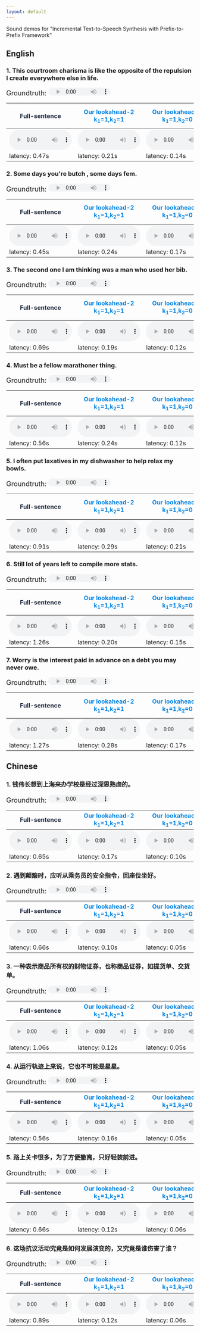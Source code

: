 ```yaml
---
layout: default
---
```


Sound demos for "Incremental Text-to-Speech Synthesis with Prefix-to-Prefix Framework"



## English

### 1. This courtroom charisma is like the opposite of the repulsion I create everywhere else in life.

<span style="font-size:18px">Groundtruth: </span><audio controls=""  style="height: 21px; width: 168px;" src="audios/en_gt/0_600428.wav" type="audio/mpeg" />  <span style="font-size:18px">Vocoder with groundtruth-mel: </span><audio controls=""  style="height: 21px; width: 168px;" src="audios/en_gold_mel/0_600428.wav" type="audio/mpeg" />  
<table>
<thead>
<tr><th><span style="color:#202b40;">Full-sentence</span>                                          </th><th><span style="color:#0084e4;">Our lookahead-2<br>k<sub>1</sub>=1,k<sub>2</sub>=1</span>      </th><th><span style="color:#0084e4;">Our lookahead-1<br>k<sub>1</sub>=1,k<sub>2</sub>=0</span>      </th><th><span style="color:#939aa4;">Our lookahead-0<br>k<sub>1</sub>=0,k<sub>2</sub>=0</span>      </th><th><span style="color:#939aa4;">Yanagita et al. (<a href="https://www.isca-speech.org/archive/SSW_2019/pdfs/SSW10_P_2-9.pdf">2019</a>)<br>2 word</span>  </th><th><span style="color:#939aa4;">Yanagita et al. (<a href="https://www.isca-speech.org/archive/SSW_2019/pdfs/SSW10_P_2-9.pdf">2019</a>)<br>1 word</span>  </th><th><span style="color:#939aa4;">Yanagita et al. (<a href="https://www.isca-speech.org/archive/SSW_2019/pdfs/SSW10_P_2-9.pdf">2019</a>)<br>lookahead-0</span>  </th><th><span style="color:#939aa4;">Lookahead-0-indep</span>                                       </th></tr>
</thead>
<tbody>
<tr><td><audio controls=""  style="width: 168px;" src="audios/en_full/027.wav" type="audio/mpeg" /></td><td><audio controls=""  style="width: 168px;" src="audios/en_look2/027.wav" type="audio/mpeg" /></td><td><audio controls=""  style="width: 168px;" src="audios/en_look1/027.wav" type="audio/mpeg" /></td><td><audio controls=""  style="width: 168px;" src="audios/en_look0/027.wav" type="audio/mpeg" /></td><td><audio controls=""  style="width: 168px;" src="audios/baseline_jp_w2_wav/027.wav" type="audio/mpeg" />                                                </td><td><audio controls=""  style="width: 168px;" src="audios/baseline_jp_w1_wav/027.wav" type="audio/mpeg" />                                                </td><td><audio controls=""  style="width: 168px;" src="audios/baseline_jp_chunk_wav/027.wav" type="audio/mpeg" />                                                  </td><td><audio controls=""  style="width: 168px;" src="audios/en_chunk/027.wav" type="audio/mpeg" /></td></tr>
<tr><td>latency: 0.47s                                                                             </td><td>latency: 0.21s                                                                              </td><td>latency: 0.14s                                                                              </td><td>latency: 0.14s                                                                              </td><td>latency: 0.28s                                                                                                                                        </td><td>latency: 0.06s                                                                                                                                        </td><td>latency: 0.23s                                                                                                                                             </td><td>latency: 0.17s                                                                              </td></tr>
</tbody>
</table>

### 2. Some days you're butch , some days fem.

<span style="font-size:18px">Groundtruth: </span><audio controls=""  style="height: 21px; width: 168px;" src="audios/en_gt/0_600435.wav" type="audio/mpeg" />  <span style="font-size:18px">Vocoder with groundtruth-mel: </span><audio controls=""  style="height: 21px; width: 168px;" src="audios/en_gold_mel/0_600435.wav" type="audio/mpeg" />  
<table>
<thead>
<tr><th><span style="color:#202b40;">Full-sentence</span>                                          </th><th><span style="color:#0084e4;">Our lookahead-2<br>k<sub>1</sub>=1,k<sub>2</sub>=1</span>      </th><th><span style="color:#0084e4;">Our lookahead-1<br>k<sub>1</sub>=1,k<sub>2</sub>=0</span>      </th><th><span style="color:#939aa4;">Our lookahead-0<br>k<sub>1</sub>=0,k<sub>2</sub>=0</span>      </th><th><span style="color:#939aa4;">Yanagita et al. (<a href="https://www.isca-speech.org/archive/SSW_2019/pdfs/SSW10_P_2-9.pdf">2019</a>)<br>2 word</span>  </th><th><span style="color:#939aa4;">Yanagita et al. (<a href="https://www.isca-speech.org/archive/SSW_2019/pdfs/SSW10_P_2-9.pdf">2019</a>)<br>1 word</span>  </th><th><span style="color:#939aa4;">Yanagita et al. (<a href="https://www.isca-speech.org/archive/SSW_2019/pdfs/SSW10_P_2-9.pdf">2019</a>)<br>lookahead-0</span>  </th><th><span style="color:#939aa4;">Lookahead-0-indep</span>                                       </th></tr>
</thead>
<tbody>
<tr><td><audio controls=""  style="width: 168px;" src="audios/en_full/034.wav" type="audio/mpeg" /></td><td><audio controls=""  style="width: 168px;" src="audios/en_look2/034.wav" type="audio/mpeg" /></td><td><audio controls=""  style="width: 168px;" src="audios/en_look1/034.wav" type="audio/mpeg" /></td><td><audio controls=""  style="width: 168px;" src="audios/en_look0/034.wav" type="audio/mpeg" /></td><td><audio controls=""  style="width: 168px;" src="audios/baseline_jp_w2_wav/034.wav" type="audio/mpeg" />                                                </td><td><audio controls=""  style="width: 168px;" src="audios/baseline_jp_w1_wav/034.wav" type="audio/mpeg" />                                                </td><td><audio controls=""  style="width: 168px;" src="audios/baseline_jp_chunk_wav/034.wav" type="audio/mpeg" />                                                  </td><td><audio controls=""  style="width: 168px;" src="audios/en_chunk/034.wav" type="audio/mpeg" /></td></tr>
<tr><td>latency: 0.45s                                                                             </td><td>latency: 0.24s                                                                              </td><td>latency: 0.17s                                                                              </td><td>latency: 0.16s                                                                              </td><td>latency: 0.16s                                                                                                                                        </td><td>latency: 0.11s                                                                                                                                        </td><td>latency: 0.16s                                                                                                                                             </td><td>latency: 0.14s                                                                              </td></tr>
</tbody>
</table>

### 3. The second one I am thinking was a man who used her bib.

<span style="font-size:18px">Groundtruth: </span><audio controls=""  style="height: 21px; width: 168px;" src="audios/en_gt/0_600450.wav" type="audio/mpeg" />  <span style="font-size:18px">Vocoder with groundtruth-mel: </span><audio controls=""  style="height: 21px; width: 168px;" src="audios/en_gold_mel/0_600450.wav" type="audio/mpeg" />  
<table>
<thead>
<tr><th><span style="color:#202b40;">Full-sentence</span>                                          </th><th><span style="color:#0084e4;">Our lookahead-2<br>k<sub>1</sub>=1,k<sub>2</sub>=1</span>      </th><th><span style="color:#0084e4;">Our lookahead-1<br>k<sub>1</sub>=1,k<sub>2</sub>=0</span>      </th><th><span style="color:#939aa4;">Our lookahead-0<br>k<sub>1</sub>=0,k<sub>2</sub>=0</span>      </th><th><span style="color:#939aa4;">Yanagita et al. (<a href="https://www.isca-speech.org/archive/SSW_2019/pdfs/SSW10_P_2-9.pdf">2019</a>)<br>2 word</span>  </th><th><span style="color:#939aa4;">Yanagita et al. (<a href="https://www.isca-speech.org/archive/SSW_2019/pdfs/SSW10_P_2-9.pdf">2019</a>)<br>1 word</span>  </th><th><span style="color:#939aa4;">Yanagita et al. (<a href="https://www.isca-speech.org/archive/SSW_2019/pdfs/SSW10_P_2-9.pdf">2019</a>)<br>lookahead-0</span>  </th><th><span style="color:#939aa4;">Lookahead-0-indep</span>                                       </th></tr>
</thead>
<tbody>
<tr><td><audio controls=""  style="width: 168px;" src="audios/en_full/049.wav" type="audio/mpeg" /></td><td><audio controls=""  style="width: 168px;" src="audios/en_look2/049.wav" type="audio/mpeg" /></td><td><audio controls=""  style="width: 168px;" src="audios/en_look1/049.wav" type="audio/mpeg" /></td><td><audio controls=""  style="width: 168px;" src="audios/en_look0/049.wav" type="audio/mpeg" /></td><td><audio controls=""  style="width: 168px;" src="audios/baseline_jp_w2_wav/049.wav" type="audio/mpeg" />                                                </td><td><audio controls=""  style="width: 168px;" src="audios/baseline_jp_w1_wav/049.wav" type="audio/mpeg" />                                                </td><td><audio controls=""  style="width: 168px;" src="audios/baseline_jp_chunk_wav/049.wav" type="audio/mpeg" />                                                  </td><td><audio controls=""  style="width: 168px;" src="audios/en_chunk/049.wav" type="audio/mpeg" /></td></tr>
<tr><td>latency: 0.69s                                                                             </td><td>latency: 0.19s                                                                              </td><td>latency: 0.12s                                                                              </td><td>latency: 0.11s                                                                              </td><td>latency: 0.15s                                                                                                                                        </td><td>latency: 0.08s                                                                                                                                        </td><td>latency: 0.14s                                                                                                                                             </td><td>latency: 0.15s                                                                              </td></tr>
</tbody>
</table>

### 4. Must be a fellow marathoner thing.

<span style="font-size:18px">Groundtruth: </span><audio controls=""  style="height: 21px; width: 168px;" src="audios/en_gt/0_600457.wav" type="audio/mpeg" />  <span style="font-size:18px">Vocoder with groundtruth-mel: </span><audio controls=""  style="height: 21px; width: 168px;" src="audios/en_gold_mel/0_600457.wav" type="audio/mpeg" />  
<table>
<thead>
<tr><th><span style="color:#202b40;">Full-sentence</span>                                          </th><th><span style="color:#0084e4;">Our lookahead-2<br>k<sub>1</sub>=1,k<sub>2</sub>=1</span>      </th><th><span style="color:#0084e4;">Our lookahead-1<br>k<sub>1</sub>=1,k<sub>2</sub>=0</span>      </th><th><span style="color:#939aa4;">Our lookahead-0<br>k<sub>1</sub>=0,k<sub>2</sub>=0</span>      </th><th><span style="color:#939aa4;">Yanagita et al. (<a href="https://www.isca-speech.org/archive/SSW_2019/pdfs/SSW10_P_2-9.pdf">2019</a>)<br>2 word</span>  </th><th><span style="color:#939aa4;">Yanagita et al. (<a href="https://www.isca-speech.org/archive/SSW_2019/pdfs/SSW10_P_2-9.pdf">2019</a>)<br>1 word</span>  </th><th><span style="color:#939aa4;">Yanagita et al. (<a href="https://www.isca-speech.org/archive/SSW_2019/pdfs/SSW10_P_2-9.pdf">2019</a>)<br>lookahead-0</span>  </th><th><span style="color:#939aa4;">Lookahead-0-indep</span>                                       </th></tr>
</thead>
<tbody>
<tr><td><audio controls=""  style="width: 168px;" src="audios/en_full/056.wav" type="audio/mpeg" /></td><td><audio controls=""  style="width: 168px;" src="audios/en_look2/056.wav" type="audio/mpeg" /></td><td><audio controls=""  style="width: 168px;" src="audios/en_look1/056.wav" type="audio/mpeg" /></td><td><audio controls=""  style="width: 168px;" src="audios/en_look0/056.wav" type="audio/mpeg" /></td><td><audio controls=""  style="width: 168px;" src="audios/baseline_jp_w2_wav/056.wav" type="audio/mpeg" />                                                </td><td><audio controls=""  style="width: 168px;" src="audios/baseline_jp_w1_wav/056.wav" type="audio/mpeg" />                                                </td><td><audio controls=""  style="width: 168px;" src="audios/baseline_jp_chunk_wav/056.wav" type="audio/mpeg" />                                                  </td><td><audio controls=""  style="width: 168px;" src="audios/en_chunk/056.wav" type="audio/mpeg" /></td></tr>
<tr><td>latency: 0.56s                                                                             </td><td>latency: 0.24s                                                                              </td><td>latency: 0.12s                                                                              </td><td>latency: 0.11s                                                                              </td><td>latency: 0.14s                                                                                                                                        </td><td>latency: 0.12s                                                                                                                                        </td><td>latency: 0.14s                                                                                                                                             </td><td>latency: 0.14s                                                                              </td></tr>
</tbody>
</table>

### 5. I often put laxatives in my dishwasher to help relax my bowls.

<span style="font-size:18px">Groundtruth: </span><audio controls=""  style="height: 21px; width: 168px;" src="audios/en_gt/0_600463.wav" type="audio/mpeg" />  <span style="font-size:18px">Vocoder with groundtruth-mel: </span><audio controls=""  style="height: 21px; width: 168px;" src="audios/en_gold_mel/0_600463.wav" type="audio/mpeg" />  
<table>
<thead>
<tr><th><span style="color:#202b40;">Full-sentence</span>                                          </th><th><span style="color:#0084e4;">Our lookahead-2<br>k<sub>1</sub>=1,k<sub>2</sub>=1</span>      </th><th><span style="color:#0084e4;">Our lookahead-1<br>k<sub>1</sub>=1,k<sub>2</sub>=0</span>      </th><th><span style="color:#939aa4;">Our lookahead-0<br>k<sub>1</sub>=0,k<sub>2</sub>=0</span>      </th><th><span style="color:#939aa4;">Yanagita et al. (<a href="https://www.isca-speech.org/archive/SSW_2019/pdfs/SSW10_P_2-9.pdf">2019</a>)<br>2 word</span>  </th><th><span style="color:#939aa4;">Yanagita et al. (<a href="https://www.isca-speech.org/archive/SSW_2019/pdfs/SSW10_P_2-9.pdf">2019</a>)<br>1 word</span>  </th><th><span style="color:#939aa4;">Yanagita et al. (<a href="https://www.isca-speech.org/archive/SSW_2019/pdfs/SSW10_P_2-9.pdf">2019</a>)<br>lookahead-0</span>  </th><th><span style="color:#939aa4;">Lookahead-0-indep</span>                                       </th></tr>
</thead>
<tbody>
<tr><td><audio controls=""  style="width: 168px;" src="audios/en_full/062.wav" type="audio/mpeg" /></td><td><audio controls=""  style="width: 168px;" src="audios/en_look2/062.wav" type="audio/mpeg" /></td><td><audio controls=""  style="width: 168px;" src="audios/en_look1/062.wav" type="audio/mpeg" /></td><td><audio controls=""  style="width: 168px;" src="audios/en_look0/062.wav" type="audio/mpeg" /></td><td><audio controls=""  style="width: 168px;" src="audios/baseline_jp_w2_wav/062.wav" type="audio/mpeg" />                                                </td><td><audio controls=""  style="width: 168px;" src="audios/baseline_jp_w1_wav/062.wav" type="audio/mpeg" />                                                </td><td><audio controls=""  style="width: 168px;" src="audios/baseline_jp_chunk_wav/062.wav" type="audio/mpeg" />                                                  </td><td><audio controls=""  style="width: 168px;" src="audios/en_chunk/062.wav" type="audio/mpeg" /></td></tr>
<tr><td>latency: 0.91s                                                                             </td><td>latency: 0.29s                                                                              </td><td>latency: 0.21s                                                                              </td><td>latency: 0.20s                                                                              </td><td>latency: 0.17s                                                                                                                                        </td><td>latency: 0.09s                                                                                                                                        </td><td>latency: 0.16s                                                                                                                                             </td><td>latency: 0.14s                                                                              </td></tr>
</tbody>
</table>

### 6. Still lot of years left to compile more stats.

<span style="font-size:18px">Groundtruth: </span><audio controls=""  style="height: 21px; width: 168px;" src="audios/en_gt/0_600466.wav" type="audio/mpeg" />  <span style="font-size:18px">Vocoder with groundtruth-mel: </span><audio controls=""  style="height: 21px; width: 168px;" src="audios/en_gold_mel/0_600466.wav" type="audio/mpeg" />  
<table>
<thead>
<tr><th><span style="color:#202b40;">Full-sentence</span>                                          </th><th><span style="color:#0084e4;">Our lookahead-2<br>k<sub>1</sub>=1,k<sub>2</sub>=1</span>      </th><th><span style="color:#0084e4;">Our lookahead-1<br>k<sub>1</sub>=1,k<sub>2</sub>=0</span>      </th><th><span style="color:#939aa4;">Our lookahead-0<br>k<sub>1</sub>=0,k<sub>2</sub>=0</span>      </th><th><span style="color:#939aa4;">Yanagita et al. (<a href="https://www.isca-speech.org/archive/SSW_2019/pdfs/SSW10_P_2-9.pdf">2019</a>)<br>2 word</span>  </th><th><span style="color:#939aa4;">Yanagita et al. (<a href="https://www.isca-speech.org/archive/SSW_2019/pdfs/SSW10_P_2-9.pdf">2019</a>)<br>1 word</span>  </th><th><span style="color:#939aa4;">Yanagita et al. (<a href="https://www.isca-speech.org/archive/SSW_2019/pdfs/SSW10_P_2-9.pdf">2019</a>)<br>lookahead-0</span>  </th><th><span style="color:#939aa4;">Lookahead-0-indep</span>                                       </th></tr>
</thead>
<tbody>
<tr><td><audio controls=""  style="width: 168px;" src="audios/en_full/065.wav" type="audio/mpeg" /></td><td><audio controls=""  style="width: 168px;" src="audios/en_look2/065.wav" type="audio/mpeg" /></td><td><audio controls=""  style="width: 168px;" src="audios/en_look1/065.wav" type="audio/mpeg" /></td><td><audio controls=""  style="width: 168px;" src="audios/en_look0/065.wav" type="audio/mpeg" /></td><td><audio controls=""  style="width: 168px;" src="audios/baseline_jp_w2_wav/065.wav" type="audio/mpeg" />                                                </td><td><audio controls=""  style="width: 168px;" src="audios/baseline_jp_w1_wav/065.wav" type="audio/mpeg" />                                                </td><td><audio controls=""  style="width: 168px;" src="audios/baseline_jp_chunk_wav/065.wav" type="audio/mpeg" />                                                  </td><td><audio controls=""  style="width: 168px;" src="audios/en_chunk/065.wav" type="audio/mpeg" /></td></tr>
<tr><td>latency: 1.26s                                                                             </td><td>latency: 0.20s                                                                              </td><td>latency: 0.15s                                                                              </td><td>latency: 0.13s                                                                              </td><td>latency: 0.18s                                                                                                                                        </td><td>latency: 0.12s                                                                                                                                        </td><td>latency: 0.17s                                                                                                                                             </td><td>latency: 0.13s                                                                              </td></tr>
</tbody>
</table>

### 7. Worry is the interest paid in advance on a debt you may never owe.

<span style="font-size:18px">Groundtruth: </span><audio controls=""  style="height: 21px; width: 168px;" src="audios/en_gt/0_600477.wav" type="audio/mpeg" />  <span style="font-size:18px">Vocoder with groundtruth-mel: </span><audio controls=""  style="height: 21px; width: 168px;" src="audios/en_gold_mel/0_600477.wav" type="audio/mpeg" />  
<table>
<thead>
<tr><th><span style="color:#202b40;">Full-sentence</span>                                          </th><th><span style="color:#0084e4;">Our lookahead-2<br>k<sub>1</sub>=1,k<sub>2</sub>=1</span>      </th><th><span style="color:#0084e4;">Our lookahead-1<br>k<sub>1</sub>=1,k<sub>2</sub>=0</span>      </th><th><span style="color:#939aa4;">Our lookahead-0<br>k<sub>1</sub>=0,k<sub>2</sub>=0</span>      </th><th><span style="color:#939aa4;">Yanagita et al. (<a href="https://www.isca-speech.org/archive/SSW_2019/pdfs/SSW10_P_2-9.pdf">2019</a>)<br>2 word</span>  </th><th><span style="color:#939aa4;">Yanagita et al. (<a href="https://www.isca-speech.org/archive/SSW_2019/pdfs/SSW10_P_2-9.pdf">2019</a>)<br>1 word</span>  </th><th><span style="color:#939aa4;">Yanagita et al. (<a href="https://www.isca-speech.org/archive/SSW_2019/pdfs/SSW10_P_2-9.pdf">2019</a>)<br>lookahead-0</span>  </th><th><span style="color:#939aa4;">Lookahead-0-indep</span>                                       </th></tr>
</thead>
<tbody>
<tr><td><audio controls=""  style="width: 168px;" src="audios/en_full/076.wav" type="audio/mpeg" /></td><td><audio controls=""  style="width: 168px;" src="audios/en_look2/076.wav" type="audio/mpeg" /></td><td><audio controls=""  style="width: 168px;" src="audios/en_look1/076.wav" type="audio/mpeg" /></td><td><audio controls=""  style="width: 168px;" src="audios/en_look0/076.wav" type="audio/mpeg" /></td><td><audio controls=""  style="width: 168px;" src="audios/baseline_jp_w2_wav/076.wav" type="audio/mpeg" />                                                </td><td><audio controls=""  style="width: 168px;" src="audios/baseline_jp_w1_wav/076.wav" type="audio/mpeg" />                                                </td><td><audio controls=""  style="width: 168px;" src="audios/baseline_jp_chunk_wav/076.wav" type="audio/mpeg" />                                                  </td><td><audio controls=""  style="width: 168px;" src="audios/en_chunk/076.wav" type="audio/mpeg" /></td></tr>
<tr><td>latency: 1.27s                                                                             </td><td>latency: 0.28s                                                                              </td><td>latency: 0.17s                                                                              </td><td>latency: 0.16s                                                                              </td><td>latency: 0.17s                                                                                                                                        </td><td>latency: 0.12s                                                                                                                                        </td><td>latency: 0.16s                                                                                                                                             </td><td>latency: 0.17s                                                                              </td></tr>
</tbody>
</table>



## Chinese

### 1. 钱伟长想到上海来办学校是经过深思熟虑的。

<span style="font-size:18px">Groundtruth: </span><audio controls=""  style="height: 21px; width: 168px;" src="audios/zh_gt/001.wav" type="audio/mpeg" />  <span style="font-size:18px">Vocoder with groundtruth-mel: </span><audio controls=""  style="height: 21px; width: 168px;" src="audios/zh_gt_mel/001.wav" type="audio/mpeg" />  
<table>
<thead>
<tr><th><span style="color:#202b40;">Full-sentence</span>                                          </th><th><span style="color:#0084e4;">Our lookahead-2<br>k<sub>1</sub>=1,k<sub>2</sub>=1</span>      </th><th><span style="color:#0084e4;">Our lookahead-1<br>k<sub>1</sub>=1,k<sub>2</sub>=0</span>      </th><th><span style="color:#939aa4;">Our lookahead-0<br>k<sub>1</sub>=0,k<sub>2</sub>=0</span>      </th><th><span style="color:#939aa4;">Lookahead-0-indep</span>                                       </th></tr>
</thead>
<tbody>
<tr><td><audio controls=""  style="width: 168px;" src="audios/zh_full/001.wav" type="audio/mpeg" /></td><td><audio controls=""  style="width: 168px;" src="audios/zh_lhd_2/001.wav" type="audio/mpeg" /></td><td><audio controls=""  style="width: 168px;" src="audios/zh_lhd_1/001.wav" type="audio/mpeg" /></td><td><audio controls=""  style="width: 168px;" src="audios/zh_lhd_0/001.wav" type="audio/mpeg" /></td><td><audio controls=""  style="width: 168px;" src="audios/zh_chunk/001.wav" type="audio/mpeg" /></td></tr>
<tr><td>latency: 0.65s                                                                             </td><td>latency: 0.17s                                                                              </td><td>latency: 0.10s                                                                              </td><td>latency: 0.10s                                                                              </td><td>latency: 0.15s                                                                              </td></tr>
</tbody>
</table>

### 2. 遇到颠簸时，应听从乘务员的安全指令，回座位坐好。

<span style="font-size:18px">Groundtruth: </span><audio controls=""  style="height: 21px; width: 168px;" src="audios/zh_gt/017.wav" type="audio/mpeg" />  <span style="font-size:18px">Vocoder with groundtruth-mel: </span><audio controls=""  style="height: 21px; width: 168px;" src="audios/zh_gt_mel/017.wav" type="audio/mpeg" />  
<table>
<thead>
<tr><th><span style="color:#202b40;">Full-sentence</span>                                          </th><th><span style="color:#0084e4;">Our lookahead-2<br>k<sub>1</sub>=1,k<sub>2</sub>=1</span>      </th><th><span style="color:#0084e4;">Our lookahead-1<br>k<sub>1</sub>=1,k<sub>2</sub>=0</span>      </th><th><span style="color:#939aa4;">Our lookahead-0<br>k<sub>1</sub>=0,k<sub>2</sub>=0</span>      </th><th><span style="color:#939aa4;">Lookahead-0-indep</span>                                       </th></tr>
</thead>
<tbody>
<tr><td><audio controls=""  style="width: 168px;" src="audios/zh_full/017.wav" type="audio/mpeg" /></td><td><audio controls=""  style="width: 168px;" src="audios/zh_lhd_2/017.wav" type="audio/mpeg" /></td><td><audio controls=""  style="width: 168px;" src="audios/zh_lhd_1/017.wav" type="audio/mpeg" /></td><td><audio controls=""  style="width: 168px;" src="audios/zh_lhd_0/017.wav" type="audio/mpeg" /></td><td><audio controls=""  style="width: 168px;" src="audios/zh_chunk/017.wav" type="audio/mpeg" /></td></tr>
<tr><td>latency: 0.66s                                                                             </td><td>latency: 0.10s                                                                              </td><td>latency: 0.05s                                                                              </td><td>latency: 0.04s                                                                              </td><td>latency: 0.09s                                                                              </td></tr>
</tbody>
</table>

### 3. 一种表示商品所有权的财物证券，也称商品证券，如提货单、交货单。

<span style="font-size:18px">Groundtruth: </span><audio controls=""  style="height: 21px; width: 168px;" src="audios/zh_gt/021.wav" type="audio/mpeg" />  <span style="font-size:18px">Vocoder with groundtruth-mel: </span><audio controls=""  style="height: 21px; width: 168px;" src="audios/zh_gt_mel/021.wav" type="audio/mpeg" />  
<table>
<thead>
<tr><th><span style="color:#202b40;">Full-sentence</span>                                          </th><th><span style="color:#0084e4;">Our lookahead-2<br>k<sub>1</sub>=1,k<sub>2</sub>=1</span>      </th><th><span style="color:#0084e4;">Our lookahead-1<br>k<sub>1</sub>=1,k<sub>2</sub>=0</span>      </th><th><span style="color:#939aa4;">Our lookahead-0<br>k<sub>1</sub>=0,k<sub>2</sub>=0</span>      </th><th><span style="color:#939aa4;">Lookahead-0-indep</span>                                       </th></tr>
</thead>
<tbody>
<tr><td><audio controls=""  style="width: 168px;" src="audios/zh_full/021.wav" type="audio/mpeg" /></td><td><audio controls=""  style="width: 168px;" src="audios/zh_lhd_2/021.wav" type="audio/mpeg" /></td><td><audio controls=""  style="width: 168px;" src="audios/zh_lhd_1/021.wav" type="audio/mpeg" /></td><td><audio controls=""  style="width: 168px;" src="audios/zh_lhd_0/021.wav" type="audio/mpeg" /></td><td><audio controls=""  style="width: 168px;" src="audios/zh_chunk/021.wav" type="audio/mpeg" /></td></tr>
<tr><td>latency: 1.06s                                                                             </td><td>latency: 0.12s                                                                              </td><td>latency: 0.05s                                                                              </td><td>latency: 0.04s                                                                              </td><td>latency: 0.10s                                                                              </td></tr>
</tbody>
</table>

### 4. 从运行轨迹上来说，它也不可能是星星。

<span style="font-size:18px">Groundtruth: </span><audio controls=""  style="height: 21px; width: 168px;" src="audios/zh_gt/048.wav" type="audio/mpeg" />  <span style="font-size:18px">Vocoder with groundtruth-mel: </span><audio controls=""  style="height: 21px; width: 168px;" src="audios/zh_gt_mel/048.wav" type="audio/mpeg" />  
<table>
<thead>
<tr><th><span style="color:#202b40;">Full-sentence</span>                                          </th><th><span style="color:#0084e4;">Our lookahead-2<br>k<sub>1</sub>=1,k<sub>2</sub>=1</span>      </th><th><span style="color:#0084e4;">Our lookahead-1<br>k<sub>1</sub>=1,k<sub>2</sub>=0</span>      </th><th><span style="color:#939aa4;">Our lookahead-0<br>k<sub>1</sub>=0,k<sub>2</sub>=0</span>      </th><th><span style="color:#939aa4;">Lookahead-0-indep</span>                                       </th></tr>
</thead>
<tbody>
<tr><td><audio controls=""  style="width: 168px;" src="audios/zh_full/048.wav" type="audio/mpeg" /></td><td><audio controls=""  style="width: 168px;" src="audios/zh_lhd_2/048.wav" type="audio/mpeg" /></td><td><audio controls=""  style="width: 168px;" src="audios/zh_lhd_1/048.wav" type="audio/mpeg" /></td><td><audio controls=""  style="width: 168px;" src="audios/zh_lhd_0/048.wav" type="audio/mpeg" /></td><td><audio controls=""  style="width: 168px;" src="audios/zh_chunk/048.wav" type="audio/mpeg" /></td></tr>
<tr><td>latency: 0.56s                                                                             </td><td>latency: 0.16s                                                                              </td><td>latency: 0.05s                                                                              </td><td>latency: 0.01s                                                                              </td><td>latency: 0.08s                                                                              </td></tr>
</tbody>
</table>

### 5. 路上关卡很多，为了方便撤离，只好轻装前进。

<span style="font-size:18px">Groundtruth: </span><audio controls=""  style="height: 21px; width: 168px;" src="audios/zh_gt/062.wav" type="audio/mpeg" />  <span style="font-size:18px">Vocoder with groundtruth-mel: </span><audio controls=""  style="height: 21px; width: 168px;" src="audios/zh_gt_mel/062.wav" type="audio/mpeg" />  
<table>
<thead>
<tr><th><span style="color:#202b40;">Full-sentence</span>                                          </th><th><span style="color:#0084e4;">Our lookahead-2<br>k<sub>1</sub>=1,k<sub>2</sub>=1</span>      </th><th><span style="color:#0084e4;">Our lookahead-1<br>k<sub>1</sub>=1,k<sub>2</sub>=0</span>      </th><th><span style="color:#939aa4;">Our lookahead-0<br>k<sub>1</sub>=0,k<sub>2</sub>=0</span>      </th><th><span style="color:#939aa4;">Lookahead-0-indep</span>                                       </th></tr>
</thead>
<tbody>
<tr><td><audio controls=""  style="width: 168px;" src="audios/zh_full/062.wav" type="audio/mpeg" /></td><td><audio controls=""  style="width: 168px;" src="audios/zh_lhd_2/062.wav" type="audio/mpeg" /></td><td><audio controls=""  style="width: 168px;" src="audios/zh_lhd_1/062.wav" type="audio/mpeg" /></td><td><audio controls=""  style="width: 168px;" src="audios/zh_lhd_0/062.wav" type="audio/mpeg" /></td><td><audio controls=""  style="width: 168px;" src="audios/zh_chunk/062.wav" type="audio/mpeg" /></td></tr>
<tr><td>latency: 0.66s                                                                             </td><td>latency: 0.12s                                                                              </td><td>latency: 0.06s                                                                              </td><td>latency: 0.05s                                                                              </td><td>latency: 0.11s                                                                              </td></tr>
</tbody>
</table>

### 6. 这场抗议活动究竟是如何发展演变的，又究竟是谁伤害了谁？

<span style="font-size:18px">Groundtruth: </span><audio controls=""  style="height: 21px; width: 168px;" src="audios/zh_gt/097.wav" type="audio/mpeg" />  <span style="font-size:18px">Vocoder with groundtruth-mel: </span><audio controls=""  style="height: 21px; width: 168px;" src="audios/zh_gt_mel/097.wav" type="audio/mpeg" />  
<table>
<thead>
<tr><th><span style="color:#202b40;">Full-sentence</span>                                          </th><th><span style="color:#0084e4;">Our lookahead-2<br>k<sub>1</sub>=1,k<sub>2</sub>=1</span>      </th><th><span style="color:#0084e4;">Our lookahead-1<br>k<sub>1</sub>=1,k<sub>2</sub>=0</span>      </th><th><span style="color:#939aa4;">Our lookahead-0<br>k<sub>1</sub>=0,k<sub>2</sub>=0</span>      </th><th><span style="color:#939aa4;">Lookahead-0-indep</span>                                       </th></tr>
</thead>
<tbody>
<tr><td><audio controls=""  style="width: 168px;" src="audios/zh_full/097.wav" type="audio/mpeg" /></td><td><audio controls=""  style="width: 168px;" src="audios/zh_lhd_2/097.wav" type="audio/mpeg" /></td><td><audio controls=""  style="width: 168px;" src="audios/zh_lhd_1/097.wav" type="audio/mpeg" /></td><td><audio controls=""  style="width: 168px;" src="audios/zh_lhd_0/097.wav" type="audio/mpeg" /></td><td><audio controls=""  style="width: 168px;" src="audios/zh_chunk/097.wav" type="audio/mpeg" /></td></tr>
<tr><td>latency: 0.89s                                                                             </td><td>latency: 0.12s                                                                              </td><td>latency: 0.06s                                                                              </td><td>latency: 0.05s                                                                              </td><td>latency: 0.11s                                                                              </td></tr>
</tbody>
</table>

